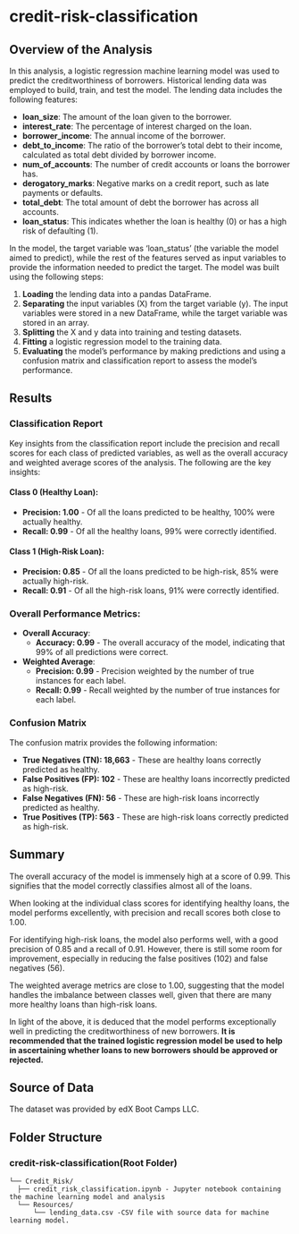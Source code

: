 # credit-risk-classification

## Overview of the Analysis
In this analysis, a logistic regression machine learning model was used to predict the creditworthiness of borrowers. Historical lending data was employed to build, train, and test the model. The lending data includes the following features:
- **loan_size**: The amount of the loan given to the borrower.
- **interest_rate**: The percentage of interest charged on the loan.
- **borrower_income**: The annual income of the borrower.
- **debt_to_income**: The ratio of the borrower’s total debt to their income, calculated as total debt divided by borrower income.
- **num_of_accounts**: The number of credit accounts or loans the borrower has.
- **derogatory_marks**: Negative marks on a credit report, such as late payments or defaults.
- **total_debt**: The total amount of debt the borrower has across all accounts.
- **loan_status**: This indicates whether the loan is healthy (0) or has a high risk of defaulting (1).

In the model, the target variable was ‘loan_status’ (the variable the model aimed to predict), while the rest of the features served as input variables to provide the information needed to predict the target. The model was built using the following steps:
1. **Loading** the lending data into a pandas DataFrame.
2. **Separating** the input variables (X) from the target variable (y). The input variables were stored in a new DataFrame, while the target variable was stored in an array.
3. **Splitting** the X and y data into training and testing datasets.
4. **Fitting** a logistic regression model to the training data.
5. **Evaluating** the model’s performance by making predictions and using a confusion matrix and classification report to assess the model’s performance.

## Results

### Classification Report
Key insights from the classification report include the precision and recall scores for each class of predicted variables, as well as the overall accuracy and weighted average scores of the analysis. The following are the key insights:

#### Class 0 (Healthy Loan):
- **Precision: 1.00** - Of all the loans predicted to be healthy, 100% were actually healthy.
- **Recall: 0.99** - Of all the healthy loans, 99% were correctly identified.

#### Class 1 (High-Risk Loan):
- **Precision: 0.85** - Of all the loans predicted to be high-risk, 85% were actually high-risk.
- **Recall: 0.91** - Of all the high-risk loans, 91% were correctly identified.

### Overall Performance Metrics:
- **Overall Accuracy**:
  - **Accuracy: 0.99** - The overall accuracy of the model, indicating that 99% of all predictions were correct.
- **Weighted Average**:
  - **Precision: 0.99** - Precision weighted by the number of true instances for each label.
  - **Recall: 0.99** - Recall weighted by the number of true instances for each label.

### Confusion Matrix
The confusion matrix provides the following information:
- **True Negatives (TN): 18,663** - These are healthy loans correctly predicted as healthy.
- **False Positives (FP): 102** - These are healthy loans incorrectly predicted as high-risk.
- **False Negatives (FN): 56** - These are high-risk loans incorrectly predicted as healthy.
- **True Positives (TP): 563** - These are high-risk loans correctly predicted as high-risk.

## Summary
The overall accuracy of the model is immensely high at a score of 0.99. This signifies that the model correctly classifies almost all of the loans.

When looking at the individual class scores for identifying healthy loans, the model performs excellently, with precision and recall scores both close to 1.00.

For identifying high-risk loans, the model also performs well, with a good precision of 0.85 and a recall of 0.91. However, there is still some room for improvement, especially in reducing the false positives (102) and false negatives (56).

The weighted average metrics are close to 1.00, suggesting that the model handles the imbalance between classes well, given that there are many more healthy loans than high-risk loans.

In light of the above, it is deduced that the model performs exceptionally well in predicting the creditworthiness of new borrowers.  **It is recommended that the trained logistic regression model be used to help in ascertaining whether loans to new borrowers should be approved or rejected.**

## Source of Data
The dataset was provided by edX Boot Camps LLC.

## Folder Structure
### credit-risk-classification(Root Folder)
```
└── Credit_Risk/
  ├── credit_risk_classification.ipynb - Jupyter notebook containing the machine learning model and analysis
  └── Resources/
      └── lending_data.csv -CSV file with source data for machine learning model.
```
